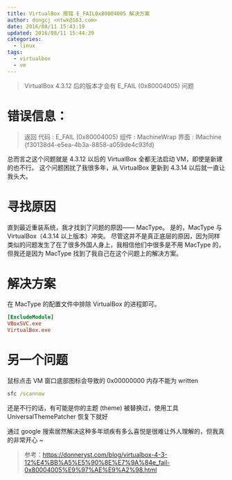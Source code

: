 ```yaml
---
title: VirtualBox 报错 E_FAIL0x80004005 解决方案
author: dongcj <ntwk@163.com>
date: 2016/08/11 15:43:19
updated: 2016/08/11 15:44:39
categories:
  - linux
tags:
  - virtualbox
  - vm
---
```

> VirtualBox 4.3.12 后的版本才会有 E_FAIL (0x80004005) 问题

# 错误信息：

> 返回 代码 : E_FAIL (0x80004005)
> 组件 : MachineWrap
> 界面 : IMachine {f30138d4-e5ea-4b3a-8858-a059de4c93fd}

总而言之这个问题就是 4.3.12 以后的 VirtualBox 全都无法启动 VM，即使是新建的也不行。
这个问题困扰了我很多年，从 VirtualBox 更新到 4.3.14 以后就一直让我头大。

# 寻找原因
直到最近重装系统，我才找到了问题的原因—— MacType。
是的，MacType 与 VirtualBox（4.3.14 以上版本）冲突。
尽管这并不是真正底层的原因，因为同样类似的问题发生了在了很多外国人身上，我相信他们中很多是不用 MacType 的，但我还是因为 MacType 找到了我自己在这个问题上的解决方案。

# 解决方案
在 MacType 的配置文件中排除 VirtualBox 的进程即可。

```ini
[ExcludeModule]
VBoxSVC.exe
VirtualBox.exe
```

# 另一个问题
鼠标点击 VM 窗口底部图标会导致的 0x00000000 内存不能为 written
```bat
sfc /scannow
```
还是不行的话，有可能是你的主题 (theme) 被替换过，使用工具 UniversalThemePatcher 恢复下就好

通过 google 搜索居然解决这种多年顽疾有多么喜悦是很难让外人理解的，但我真的非常开心 ~

> 参考：https://donneryst.com/blog/virtualbox-4-3-12%E4%BB%A5%E5%90%8E%E7%9A%84e_fail-0x80004005%E9%97%AE%E9%A2%98.html